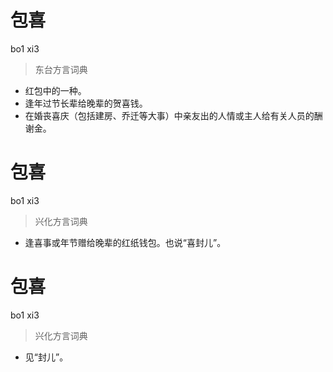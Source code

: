 # 包喜
bo1 xi3
> 东台方言词典
- 红包中的一种。
- 逢年过节长辈给晚辈的贺喜钱。
- 在婚丧喜庆（包括建房、乔迁等大事）中亲友出的人情或主人给有关人员的酬谢金。

# 包喜
bo1 xi3
> 兴化方言词典
- 逢喜事或年节赠给晚辈的红纸钱包。也说“喜封儿”。

# 包喜
bo1 xi3
> 兴化方言词典
- 见“封儿”。
